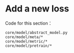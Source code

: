 # Add a new loss

Code for this section：
```
core/model/abstract_model.py
core/model/meta/*
core/model/metric/*
core/model/pretrain/*
```
